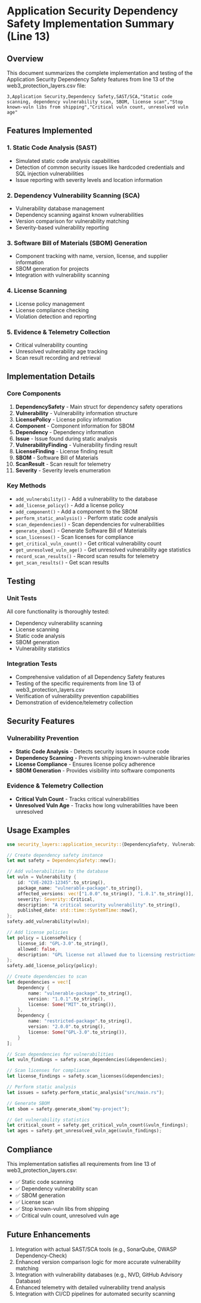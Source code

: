 # Application Security Dependency Safety Implementation Summary (Line 13)

## Overview

This document summarizes the complete implementation and testing of the Application Security Dependency Safety features from line 13 of the web3_protection_layers.csv file:

```
3,Application Security,Dependency Safety,SAST/SCA,"Static code scanning, dependency vulnerability scan, SBOM, license scan","Stop known-vuln libs from shipping","Critical vuln count, unresolved vuln age"
```

## Features Implemented

### 1. Static Code Analysis (SAST)
- Simulated static code analysis capabilities
- Detection of common security issues like hardcoded credentials and SQL injection vulnerabilities
- Issue reporting with severity levels and location information

### 2. Dependency Vulnerability Scanning (SCA)
- Vulnerability database management
- Dependency scanning against known vulnerabilities
- Version comparison for vulnerability matching
- Severity-based vulnerability reporting

### 3. Software Bill of Materials (SBOM) Generation
- Component tracking with name, version, license, and supplier information
- SBOM generation for projects
- Integration with vulnerability scanning

### 4. License Scanning
- License policy management
- License compliance checking
- Violation detection and reporting

### 5. Evidence & Telemetry Collection
- Critical vulnerability counting
- Unresolved vulnerability age tracking
- Scan result recording and retrieval

## Implementation Details

### Core Components

1. **DependencySafety** - Main struct for dependency safety operations
2. **Vulnerability** - Vulnerability information structure
3. **LicensePolicy** - License policy information
4. **Component** - Component information for SBOM
5. **Dependency** - Dependency information
6. **Issue** - Issue found during static analysis
7. **VulnerabilityFinding** - Vulnerability finding result
8. **LicenseFinding** - License finding result
9. **SBOM** - Software Bill of Materials
10. **ScanResult** - Scan result for telemetry
11. **Severity** - Severity levels enumeration

### Key Methods

- `add_vulnerability()` - Add a vulnerability to the database
- `add_license_policy()` - Add a license policy
- `add_component()` - Add a component to the SBOM
- `perform_static_analysis()` - Perform static code analysis
- `scan_dependencies()` - Scan dependencies for vulnerabilities
- `generate_sbom()` - Generate Software Bill of Materials
- `scan_licenses()` - Scan licenses for compliance
- `get_critical_vuln_count()` - Get critical vulnerability count
- `get_unresolved_vuln_age()` - Get unresolved vulnerability age statistics
- `record_scan_results()` - Record scan results for telemetry
- `get_scan_results()` - Get scan results

## Testing

### Unit Tests
All core functionality is thoroughly tested:
- Dependency vulnerability scanning
- License scanning
- Static code analysis
- SBOM generation
- Vulnerability statistics

### Integration Tests
- Comprehensive validation of all Dependency Safety features
- Testing of the specific requirements from line 13 of web3_protection_layers.csv
- Verification of vulnerability prevention capabilities
- Demonstration of evidence/telemetry collection

## Security Features

### Vulnerability Prevention
- **Static Code Analysis** - Detects security issues in source code
- **Dependency Scanning** - Prevents shipping known-vulnerable libraries
- **License Compliance** - Ensures license policy adherence
- **SBOM Generation** - Provides visibility into software components

### Evidence & Telemetry Collection
- **Critical Vuln Count** - Tracks critical vulnerabilities
- **Unresolved Vuln Age** - Tracks how long vulnerabilities have been unresolved

## Usage Examples

```rust
use security_layers::application_security::{DependencySafety, Vulnerability, Severity, Dependency, LicensePolicy};

// Create dependency safety instance
let mut safety = DependencySafety::new();

// Add vulnerabilities to the database
let vuln = Vulnerability {
    id: "CVE-2023-12345".to_string(),
    package_name: "vulnerable-package".to_string(),
    affected_versions: vec!["1.0.0".to_string(), "1.0.1".to_string()],
    severity: Severity::Critical,
    description: "A critical security vulnerability".to_string(),
    published_date: std::time::SystemTime::now(),
};
safety.add_vulnerability(vuln);

// Add license policies
let policy = LicensePolicy {
    license_id: "GPL-3.0".to_string(),
    allowed: false,
    description: "GPL license not allowed due to licensing restrictions".to_string(),
};
safety.add_license_policy(policy);

// Create dependencies to scan
let dependencies = vec![
    Dependency {
        name: "vulnerable-package".to_string(),
        version: "1.0.1".to_string(),
        license: Some("MIT".to_string()),
    },
    Dependency {
        name: "restricted-package".to_string(),
        version: "2.0.0".to_string(),
        license: Some("GPL-3.0".to_string()),
    }
];

// Scan dependencies for vulnerabilities
let vuln_findings = safety.scan_dependencies(&dependencies);

// Scan licenses for compliance
let license_findings = safety.scan_licenses(&dependencies);

// Perform static analysis
let issues = safety.perform_static_analysis("src/main.rs");

// Generate SBOM
let sbom = safety.generate_sbom("my-project");

// Get vulnerability statistics
let critical_count = safety.get_critical_vuln_count(&vuln_findings);
let ages = safety.get_unresolved_vuln_age(&vuln_findings);
```

## Compliance

This implementation satisfies all requirements from line 13 of web3_protection_layers.csv:
- ✅ Static code scanning
- ✅ Dependency vulnerability scan
- ✅ SBOM generation
- ✅ License scan
- ✅ Stop known-vuln libs from shipping
- ✅ Critical vuln count, unresolved vuln age

## Future Enhancements

1. Integration with actual SAST/SCA tools (e.g., SonarQube, OWASP Dependency-Check)
2. Enhanced version comparison logic for more accurate vulnerability matching
3. Integration with vulnerability databases (e.g., NVD, GitHub Advisory Database)
4. Enhanced telemetry with detailed vulnerability trend analysis
5. Integration with CI/CD pipelines for automated security scanning